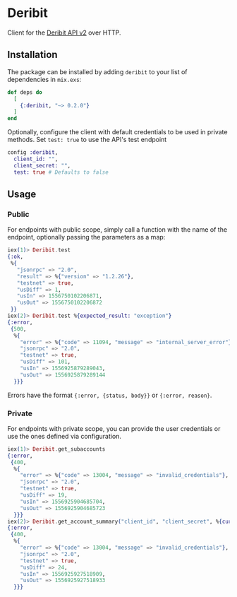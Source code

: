 # Deribit

Client for the [Deribit API v2](https://docs.deribit.com/v2/) over HTTP.


## Installation

The package can be installed by adding `deribit` to your list of dependencies in `mix.exs`:

```elixir
def deps do
  [
    {:deribit, "~> 0.2.0"}
  ]
end
```

Optionally, configure the client with default credentials to be used in private methods.
Set `test: true` to use the API's test endpoint

```elixir
config :deribit,
  client_id: "",
  client_secret: "",
  test: true # Defaults to false
```

## Usage

### Public

For endpoints with public scope, simply call a function with the name of the endpoint, optionally passing the parameters as a map:

```elixir
iex(1)> Deribit.test
{:ok,
 %{
   "jsonrpc" => "2.0",
   "result" => %{"version" => "1.2.26"},
   "testnet" => true,
   "usDiff" => 1,
   "usIn" => 1556750102206871,
   "usOut" => 1556750102206872
 }}
iex(2)> Deribit.test %{expected_result: "exception"}
{:error,
 {500,
  %{
    "error" => %{"code" => 11094, "message" => "internal_server_error"},
    "jsonrpc" => "2.0",
    "testnet" => true,
    "usDiff" => 101,
    "usIn" => 1556925879289043,
    "usOut" => 1556925879289144
  }}}
```

Errors have the format `{:error, {status, body}}` or `{:error, reason}`.

### Private

For endpoints with private scope, you can provide the user credentials or use the ones defined via configuration.

```elixir
iex(1)> Deribit.get_subaccounts
{:error,
 {400,
  %{
    "error" => %{"code" => 13004, "message" => "invalid_credentials"},
    "jsonrpc" => "2.0",
    "testnet" => true,
    "usDiff" => 19,
    "usIn" => 1556925904685704,
    "usOut" => 1556925904685723
  }}}
iex(2)> Deribit.get_account_summary("client_id", "client_secret", %{currency: "btc"})
{:error,
 {400,
  %{
    "error" => %{"code" => 13004, "message" => "invalid_credentials"},
    "jsonrpc" => "2.0",
    "testnet" => true,
    "usDiff" => 24,
    "usIn" => 1556925927518909,
    "usOut" => 1556925927518933
  }}}
```

